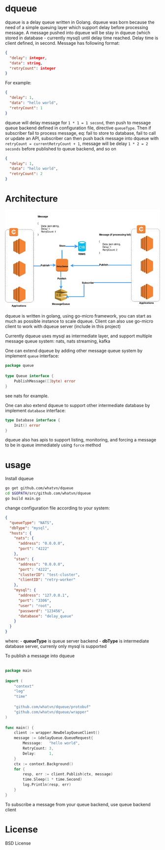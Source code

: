# dqueue

dqueue is a delay queue written in Golang. dqueue was born because the need of a simple queuing layer which support delay before processing message.
A message pushed into dqueue will be stay in dqueue (which stored in database - currently mysql) until delay time reached. Delay time is client defined, in second. Message has following format: 

```json
{
  "delay": integer,
  "data": string,
  "retryCount": integer
}
```

For example:

```json
{
  "delay": 1,
  "data": "hello world",
  "retryCount": 1
}
```

dqueue will delay message for `1 * 1 = 1 second`, then push to message queue backend defined in configuration file, directive `queueType`. Then if subscriber fail to process message, eq: fail to store to database, fail to call or update an API, subscriber can then push back message into dqueue with `retryCount = currentRetryCount + 1`, message will be delay `1 * 2 = 2 seconds` before published to queue backend, and so on

```json
{
  "delay": 1,
  "data": "hello world",
  "retryCount": 2
}
```

# Architecture 

![](https://raw.githubusercontent.com/whatvn/dqueue/master/diagram/diagram.jpg)

dqueue is written in golang, using go-micro framework, you can start as much as possible instance to scale dqueue. Client can also use go-micro client to work with dqueue server (include in this project)

Currently dqueue uses mysql as intermediate layer, and support multiple message queue system: nats, nats streaming, kafka

One can extend dqueue by adding other message queue system by implement `queue` interface: 

```go
package queue

type Queue interface {
	PublishMessage([]byte) error
}
```

see nats for example. 

One can also extend dqueue to support other intermediate database by implement `database` interface: 

```go
type Database interface {
	Init() error
}
```

dqueue also has apis to support listing, monitoring, and forcing a message to be in queue immediately using `force` method


# usage 

Install dqueue

```bash
go get github.com/whatvn/dqueue
cd $GOPATH/src/github.com/whatvn/dqueue
go build main.go
```

change configuration file according to your system: 

```json
{
  "queueType": "NATS",
  "dbType": "mysql",
  "hosts": {
    "nats": {
      "address": "0.0.0.0",
      "port": "4222"
    },
    "stan": {
      "address": "0.0.0.0",
      "port": "4222",
      "clusterID": "test-cluster",
      "clientID": "retry-worker"
    },
    "mysql": {
      "address": "127.0.0.1",
      "port": "3306",
      "user": "root",
      "password": "123456",
      "database": "delay_queue"
    }
  }
}
```
where:
    - **queueType** is queue server backend
    - **dbType** is intermediate database server, currenly only mysql is supported


To publish a message into dqueue
```go

package main

import (
	"context"
	"log"
	"time"

	"github.com/whatvn/dqueue/protobuf"
	"github.com/whatvn/dqueue/wrapper"
)

func main() {
	client := wrapper.NewDelayQueueClient()
	message := &delayQueue.QueueRequest{
		Messsage:   "hello world",
		RetryCount: 3,
		Delay:      1,
	}
	ctx := context.Background()
	for {
		resp, err := client.Publish(ctx, message)
		time.Sleep(1 * time.Second)
		log.Println(resp, err)
	}
}

```

To subscribe a message from your queue backend, use queue backend client 
# License 

BSD License 